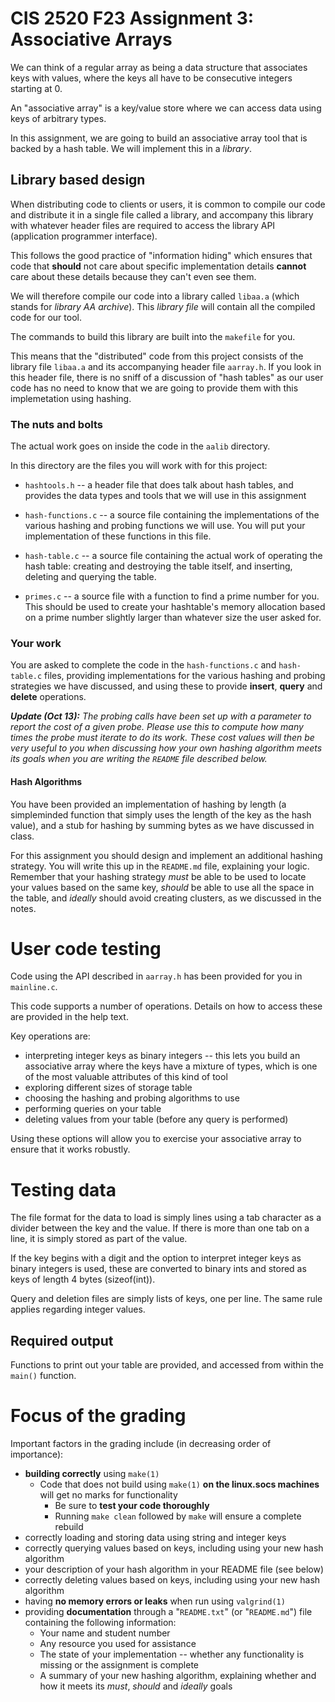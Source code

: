 # CIS 2520 F23 Assignment 3: Associative Arrays

We can think of a regular array as being a data structure that
associates keys with values, where the keys all have to be consecutive
integers starting at 0.

An "associative array" is a key/value store where we can access data
using keys of arbitrary types.

In this assignment, we are going to build an associative array tool
that is backed by a hash table.  We will implement this in a *library*.

## Library based design

When distributing code to clients or users, it is common to compile
our code and distribute it in a single file called a library, and
accompany this library with whatever header files are required to
access the library API (application programmer interface).

This follows the good practice of "information hiding" which ensures
that code that **should** not care about specific implementation
details **cannot** care about these details because they can't even
see them.

We will therefore compile our code into a library called `libaa.a`
(which stands for *library AA archive*).  This *library file*
will contain all the compiled code for our tool.

The commands to build this library are built into the `makefile`
for you.

This means that the "distributed" code from this project consists
of the library file `libaa.a` and its accompanying header file
`aarray.h`.  If you look in this header file, there is no sniff
of a discussion of "hash tables" as our user code has no need
to know that we are going to provide them with this implemetation
using hashing.

### The nuts and bolts

The actual work goes on inside the code in the `aalib` directory.

In this directory are the files you will work with for this project:

* `hashtools.h` -- a header file that does talk about hash tables, and
	provides the data types and tools that we will use in this assignment

* `hash-functions.c` -- a source file containing the implementations
	of the various hashing and probing functions we will use.  You will
	put your implementation of these functions in this file.

* `hash-table.c` -- a source file containing the actual work of operating
	the hash table: creating and destroying the table itself, and inserting,
	deleting and querying the table.

* `primes.c` -- a source file with a function to find a prime number for
	you.  This should be used to create your hashtable's memory allocation
	based on a prime number slightly larger than whatever size the user
	asked for.

### Your work

You are asked to complete the code in the `hash-functions.c` and `hash-table.c`
files, providing implementations for the various hashing and probing strategies
we have discussed, and using these to provide **insert**, **query** and **delete**
operations.

***Update (Oct 13):*** *The probing calls have been set up with a parameter
to report the cost of a given probe.  Please use this to compute how
many times the probe must iterate to do its work.  These cost values
will then be very useful to you when discussing how your own hashing
algorithm meets its goals when you are writing the `README` file
described below.*

#### Hash Algorithms

You have been provided an implementation of hashing by length (a simpleminded 
function that simply uses the length of the key as the hash value), and a stub
for hashing by summing bytes as we have discussed in class.

For this assignment you should design and implement an additional hashing strategy.
You will write this up in the `README.md` file, explaining your logic.  Remember
that your hashing strategy *must* be able to be used to locate your values based
on the same key, *should* be able to use all the space in the table, and *ideally*
should avoid creating clusters, as we discussed in the notes.


# User code testing

Code using the API described in `aarray.h` has been provided for you in `mainline.c`.

This code supports a number of operations.  Details on how to access these are
provided in the help text.

Key operations are:

* interpreting integer keys as binary integers -- this lets you build an associative
	array where the keys have a mixture of types, which is one of the most valuable
	attributes of this kind of tool
* exploring different sizes of storage table
* choosing the hashing and probing algorithms to use
* performing queries on your table
* deleting values from your table (before any query is performed)

Using these options will allow you to exercise your associative array to ensure that
it works robustly.


# Testing data

The file format for the data to load is simply lines using a tab character
as a divider between the key and the value.  If there is more than one tab
on a line, it is simply stored as part of the value.

If the key begins with a digit and the option to interpret integer keys as
binary integers is used, these are converted to binary ints and stored as
keys of length 4 bytes (sizeof(int)).

Query and deletion files are simply lists of keys, one per line.  The same
rule applies regarding integer values.


## Required output

Functions to print out your table are provided, and accessed from within
the `main()` function.



# Focus of the grading

Important factors in the grading include (in decreasing order of importance):

* **building correctly** using `make(1)`
	* Code that does not build using `make(1)` **on the linux.socs machines** will get no marks for functionality
		* Be sure to **test your code thoroughly** 
		* Running `make clean` followed by `make` will ensure a complete rebuild
* correctly loading and storing data using string and integer keys
* correctly querying values based on keys, including using your new hash algorithm
* your description of your hash algorithm in your README file (see below)
* correctly deleting values based on keys, including using your new hash algorithm
* having **no memory errors or leaks** when run using `valgrind(1)`
* providing **documentation** through a "`README.txt`" (or "`README.md`") file containing the following information:
	* Your name and student number
	* Any resource you used for assistance
	* The state of your implementation -- whether any functionality is missing or the assignment is complete
	* A summary of your new hashing algorithm, explaining whether and how it meets its *must*, *should* and *ideally* goals


